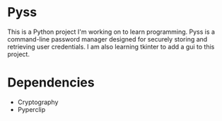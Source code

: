 # Pyss
This is a Python project I'm working on to learn programming. Pyss is a command-line password manager designed for securely storing and retrieving user credentials. I am also learning tkinter to add a gui to this project.

# Dependencies
- Cryptography
- Pyperclip
